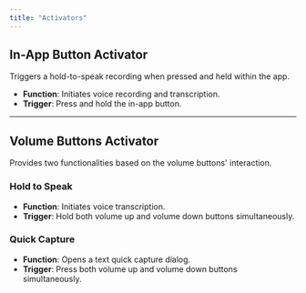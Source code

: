 ```yaml
---
title: "Activators"
---
```


## In-App Button Activator
Triggers a hold-to-speak recording when pressed and held within the app.

- **Function**: Initiates voice recording and transcription.
- **Trigger**: Press and hold the in-app button.

---

## Volume Buttons Activator
Provides two functionalities based on the volume buttons' interaction.

### Hold to Speak
- **Function**: Initiates voice transcription.
- **Trigger**: Hold both volume up and volume down buttons simultaneously.

### Quick Capture
- **Function**: Opens a text quick capture dialog.
- **Trigger**: Press both volume up and volume down buttons simultaneously.

